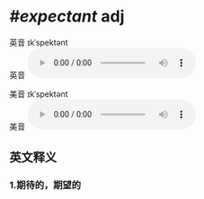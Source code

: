 # ***\#expectant*** adj
英音 ɪkˈspektənt  
英音
<audio src="./media/expectant1_AAC.aac" controls="controls"></audio>

美音 ɪkˈspektənt  
美音
<audio src="./media/expectant2_AAC.aac" controls="controls"></audio>



  

英文释义
---
### 1.**期待的，期望的**  



